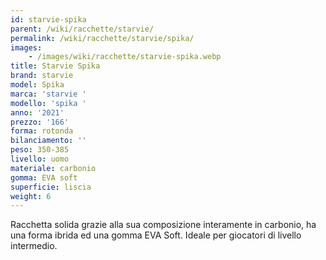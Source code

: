 ```yaml
---
id: starvie-spika
parent: /wiki/racchette/starvie/
permalink: /wiki/racchette/starvie/spika/
images:
    - /images/wiki/racchette/starvie-spika.webp
title: Starvie Spika
brand: starvie
model: Spika
marca: 'starvie '
modello: 'spika '
anno: '2021'
prezzo: '166'
forma: rotonda
bilanciamento: ''
peso: 350-385
livello: uomo
materiale: carbonio
gomma: EVA soft
superficie: liscia
weight: 6
---
```

Racchetta solida grazie alla sua composizione interamente in carbonio, ha una forma ibrida ed una gomma EVA Soft. Ideale per giocatori di livello intermedio.